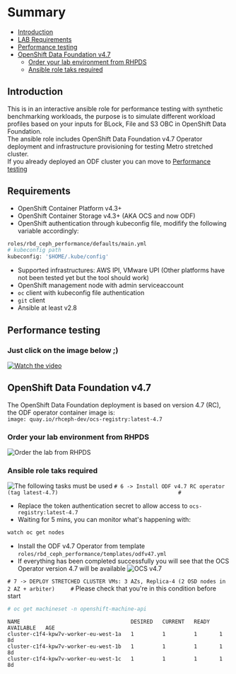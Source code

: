 # Summary
- [Introduction](#Introduction)
- [LAB Requirements](#Requirements)
- [Performance testing](#performance-testing)
- [OpenShift Data Foundation v4.7](#OpenShift-Data-Foundation-v47)
   -  [Order your lab environment from RHPDS](#Order-your-lab-environment-from-RHPDS)
   -  [Ansible role taks required](#Ansible-role-taks-required)

## Introduction 
This is in an interactive ansible role for performance testing with synthetic benchmarking workloads, the purpose is to simulate different workload profiles based on your inputs for BLock, File and S3 OBC in OpenShift Data Foundation.  
The ansible role includes OpenShift Data Foundation v4.7 Operator deployment and infrastructure provisioning for testing Metro stretched cluster.  
If you already deployed an ODF cluster you can move to [Performance testing](#performance-testing)

## Requirements
- OpenShift Container Platform v4.3+ 
- OpenShift Container Storage v4.3+ (AKA OCS and now ODF)
- OpenShift authentication through kubeconfig file, modifify the following variable accordingly:
```bash
roles/rbd_ceph_performance/defaults/main.yml
# kubeconfig path
kubeconfig: '$HOME/.kube/config'
```

- Supported infrastructures: AWS IPI, VMware UPI (Other platforms have not been tested yet but the tool should work)
- OpenShift management node with admin serviceaccount
- `oc` client with kubeconfig file authentication
- `git` client
- Ansible at least v2.8 

## Performance testing
### Just click on the image below ;)
[![Watch the video](https://github.com/ctorres80/ocs_performance/blob/master/roles/rbd_ceph_performance/files/video_picture.png)](https://youtu.be/KssJ35seKWU)



## OpenShift Data Foundation v4.7
The OpenShift Data Foundation deployment is based on version 4.7 (RC), the ODF operator container image is:  
`image: quay.io/rhceph-dev/ocs-registry:latest-4.7` 
### Order your lab environment from RHPDS
![Order the lab from RHPDS](https://github.com/ctorres80/ocs_performance/blob/master/roles/rbd_ceph_performance/files/1.png)
### Ansible role taks required
![The following tasks must be used](https://github.com/ctorres80/ocs_performance/blob/master/roles/rbd_ceph_performance/files/2.png)
`# 6 -> Install ODF v4.7 RC operator (tag latest-4.7)                                      #`  
- Replace the token authentication secret to allow access to `ocs-registry:latest-4.7`
- Waiting for 5 mins, you can monitor what's happening with:  
```bash
watch oc get nodes
```
- Install the ODF v4.7 Operator from template `roles/rbd_ceph_performance/templates/odfv47.yml`
- If everything has been completed successfully you will see that the OCS Operator version 4.7 will be available 
![OCS v4.7](https://github.com/ctorres80/ocs_performance/blob/master/roles/rbd_ceph_performance/files/3.png)

`# 7 -> DEPLOY STRETCHED CLUSTER VMs: 3 AZs, Replica-4 (2 OSD nodes in 2 AZ + arbiter)     #`
Please check that you're in this condition before start  
```bash
# oc get machineset -n openshift-machine-api
```
```
NAME                                   DESIRED   CURRENT   READY   AVAILABLE   AGE
cluster-c1f4-kpw7v-worker-eu-west-1a   1         1         1       1           8d
cluster-c1f4-kpw7v-worker-eu-west-1b   1         1         1       1           8d
cluster-c1f4-kpw7v-worker-eu-west-1c   1         1         1       1           8d
```